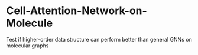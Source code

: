 # Cell-Attention-Network-on-Molecule
Test if higher-order data structure can perform better than general GNNs on molecular graphs
